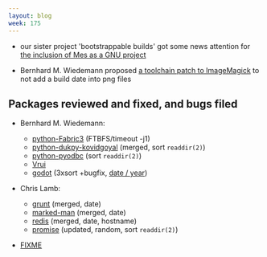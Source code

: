 ```yaml
---
layout: blog
week: 175
---
```


* our sister project 'bootstrappable builds' got some news attention for [the inclusion of Mes as a GNU project](https://www.phoronix.com/scan.php?page=news_item&px=GNU-Mes-0.17-Released)

* Bernhard M. Wiedemann proposed [a toolchain patch to ImageMagick](https://github.com/ImageMagick/ImageMagick/pull/1270) to not add a build date into png files

Packages reviewed and fixed, and bugs filed
-------------------------------------------


* Bernhard M. Wiedemann:
    * [python-Fabric3](https://github.com/mathiasertl/fabric/issues/48) (FTBFS/timeout -j1)
    * [python-dukpy-kovidgoyal](https://github.com/kovidgoyal/dukpy/pull/3) (merged, sort `readdir(2)`)
    * [python-pyodbc](https://github.com/mkleehammer/pyodbc/pull/453) (sort `readdir(2)`)
    * [Vrui](https://build.opensuse.org/request/show/631866)
    * [godot](https://github.com/godotengine/godot/pull/21553) (3xsort +bugfix, [date / year](https://github.com/godotengine/godot/pull/21554))

* Chris Lamb:
    * [grunt](https://github.com/gruntjs/grunt/pull/1596) (merged, date)
    * [marked-man](https://github.com/kapouer/marked-man/pull/12#issuecomment-416023601) (merged, date)
    * [redis](https://github.com/antirez/redis/pull/2992#issuecomment-416025440) (merged, date, hostname)
    * [promise](https://github.com/then/promise/pull/148#issuecomment-416569416) (updated, random, sort `readdir(2)`)

* [FIXME](https://github.com/chneukirchen/mblaze/pull/132)
